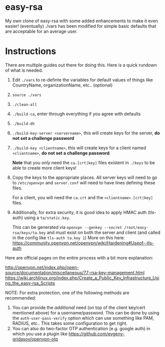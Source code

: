 easy-rsa
========

My own clone of easy-rsa with some added enhancements to make it even easier! (eventually)
./vars has been modified for simple basic defaults that are acceptable for an average user.


Instructions
========

There are multiple guides out there for doing this. Here is a quick rundown of what is needed.

1. Edit `./vars` to re-definte the variables for default values of things like CountryName, organizationName, etc.. (optional)
2. `source ./vars`
3. `./clean-all`
4. `./build-ca`, enter through everything if you agree with defaults
5. `./build-dh`
6. `./build-key-server <servername>`, this will create keys for the server, **do not set a challenge password**
7. `./build-key <clientname>`, this will create keys for a client named `<clientname>`, **do not set a challenge password**
    
   **Note** that you *only* need the `ca.[crt|key]` files existent in `./keys` to be able to create more client keys!

8. Copy the keys to the appropriate places. All server keys will need to go to `/etc/openvpn` and `server.conf` will need to have lines defining these files.

   For a client, you will need the `ca.crt` and the `<clientname>.[crt|key]` files.

9. Additionally, for extra security, it is good idea to apply HMAC auth (tls-auth) using a `ta/static.key`. 

    This can be generated via `openvpn --genkey --secret /root/easy-rsa/keys/ta.key` and must exist on both the server and client (and called in the config like `tls-auth ta.key 1`)
    More on this here: https://community.openvpn.net/openvpn/wiki/Hardening#Useof--tls-auth
    
    
Here are official pages on the entire process with a bit more explanation:

http://openvpn.net/index.php/open-source/documentation/miscellaneous/77-rsa-key-management.html
https://wiki.archlinux.org/index.php/Create_a_Public_Key_Infrastructure_Using_the_easy-rsa_Scripts


NOTE: For extra protection, one of the following methods are recommended:

1. You can provide the *additional* need (on top of the client key/cert mentioned above) for a username/password. This can be done by using the `auth-user-pass-verify` option which can use something like PAM, RADIUS, etc.. This takes some configuration to get right.
2. You can also do two-factor OTP authentication (e.g. google auth) in which you use a plugin like https://github.com/evgeny-gridasov/openvpn-otp







